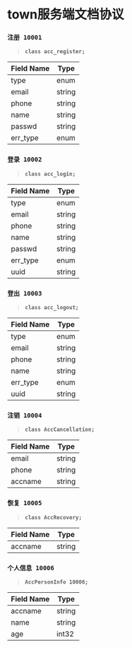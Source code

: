 # town服务端文档协议

### `注册 10001`

> **`class acc_register;`**

| Field Name   | Type   |
| ------------ | ------ |
| type         | enum   |
| email        | string |
| phone        | string |
| name         | string |
| passwd       | string |
| err_type     | enum   |

### `登录 10002`

> **`class acc_login;`**

| Field Name   | Type   |
| ------------ | ------ |
| type         | enum   |
| email        | string |
| phone        | string |
| name         | string |
| passwd       | string |
| err_type     | enum   |
| uuid         | string |

### `登出 10003`

> **`class acc_logout;`**

| Field Name   | Type   |
| ------------ | ------ |
| type         | enum   |
| email        | string |
| phone        | string |
| name         | string |
| err_type     | enum   |
| uuid         | string |

### `注销 10004`

> **`class AccCancellation;`**

| Field Name   | Type   |
| ------------ | ------ |
| email        | string |
| phone        | string |
| accname      | string |

### `恢复 10005`

> **`class AccRecovery;`**

| Field Name   | Type   |
| ------------ | ------ |
| accname      | string |

### `个人信息 10006`

> **`AccPersonInfo 10006;`**

| Field Name   | Type   |
| ------------ | ------ |
| accname      | string |
| name         | string |
| age          | int32  |